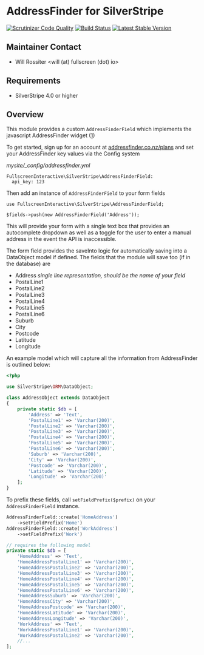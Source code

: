 # AddressFinder for SilverStripe

[![Scrutinizer Code Quality](https://scrutinizer-ci.com/g/fullscreeninteractive/silverstripe-addressfinder/badges/quality-score.png?b=master)](https://scrutinizer-ci.com/g/fullscreeninteractive/silverstripe-addressfinder/?branch=master)
[![Build Status](https://travis-ci.org/fullscreeninteractive/silverstripe-addressfinder.svg?branch=master)](https://travis-ci.org/fullscreeninteractive/silverstripe-addressfinder)
[![Latest Stable Version](https://poser.pugx.org/fullscreeninteractive/silverstripe-addressfinder/v/stable)](https://packagist.org/packages/fullscreeninteractive/silverstripe-addressfinder)

## Maintainer Contact
 * Will Rossiter
   <will (at) fullscreen (dot) io>

## Requirements
 * SilverStripe 4.0 or higher

## Overview

This module provides a custom `AddressFinderField` which implements the
javascript AddressFinder widget ([1](http://addressfinder.co.nz/docs/widget_docs))

To get started, sign up for an account at
[addressfinder.co.nz/plans](http://addressfinder.co.nz/plans) and set your
AddressFinder key values via the Config system

*mysite/_config/addressfinder.yml*
```
FullscreenInteractive\SilverStripe\AddressFinderField:
  api_key: 123
```

Then add an instance of `AddressFinderField` to your form fields

```
use FullscreenInteractive\SilverStripe\AddressFinderField;

$fields->push(new AddressFinderField('Address'));
```

This will provide your form with a single text box that provides an autocomplete
dropdown as well as a toggle for the user to enter a manual address in the event
the API is inaccessible.

The form field provides the saveInto logic for automatically saving into a
DataObject model if defined. The fields that the module will save too (if in the
database) are

* Address *single line representation, should be the name of your field*
* PostalLine1
* PostalLine2
* PostalLine3
* PostalLine4
* PostalLine5
* PostalLine6
* Suburb
* City
* Postcode
* Latitude
* Longitude

An example model which will capture all the information from AddressFinder is
outlined below:

```php
<?php

use SilverStripe\ORM\DataObject;

class AddressObject extends DataObject
{
    private static $db = [
        'Address' => 'Text',
        'PostalLine1' => 'Varchar(200)',
        'PostalLine2' => 'Varchar(200)',
        'PostalLine3' => 'Varchar(200)',
        'PostalLine4' => 'Varchar(200)',
        'PostalLine5' => 'Varchar(200)',
        'PostalLine6' => 'Varchar(200)',
        'Suburb' => 'Varchar(200)',
        'City' => 'Varchar(200)',
        'Postcode' => 'Varchar(200)',
        'Latitude' => 'Varchar(200)',
        'Longitude' => 'Varchar(200)'
    ];
}
```

To prefix these fields, call `setFieldPrefix($prefix)`  on your
`AddressFinderField` instance.

```php
AddressFinderField::create('HomeAddress')
    ->setFieldPrefix('Home')
AddressFinderField::create('WorkAddress')
    ->setFieldPrefix('Work')

// requires the following model
private static $db = [
    'HomeAddress' => 'Text',
    'HomeAddressPostalLine1' => 'Varchar(200)',
    'HomeAddressPostalLine2' => 'Varchar(200)',
    'HomeAddressPostalLine3' => 'Varchar(200)',
    'HomeAddressPostalLine4' => 'Varchar(200)',
    'HomeAddressPostalLine5' => 'Varchar(200)',
    'HomeAddressPostalLine6' => 'Varchar(200)',
    'HomeAddressSuburb' => 'Varchar(200)',
    'HomeAddressCity' => 'Varchar(200)',
    'HomeAddressPostcode' => 'Varchar(200)',
    'HomeAddressLatitude' => 'Varchar(200)',
    'HomeAddressLongitude' => 'Varchar(200)',
    'WorkAddress' => 'Text',
    'WorkAddressPostalLine1' => 'Varchar(200)',
    'WorkAddressPostalLine2' => 'Varchar(200)',
    //...
];
```
